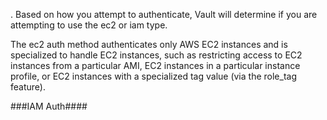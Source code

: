 . Based on how you attempt to authenticate, Vault will determine if you are attempting to use the ec2 or iam type.

The ec2 auth method authenticates only AWS EC2 instances and is specialized to handle EC2 instances, such as restricting access to EC2 instances from a particular AMI, EC2 instances in a particular instance profile, or EC2 instances with a specialized tag value (via the role_tag feature).


###IAM Auth####


